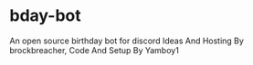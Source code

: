 # bday-bot
An open source birthday bot for discord
Ideas And Hosting By brockbreacher, Code And Setup By Yamboy1
